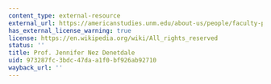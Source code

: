 ```yaml
---
content_type: external-resource
external_url: https://americanstudies.unm.edu/about-us/people/faculty-profiles/jennifer-nez-denetdale.html
has_external_license_warning: true
license: https://en.wikipedia.org/wiki/All_rights_reserved
status: ''
title: Prof. Jennifer Nez Denetdale
uid: 973287fc-3bdc-47da-a1f0-bf926ab92710
wayback_url: ''
---
```

